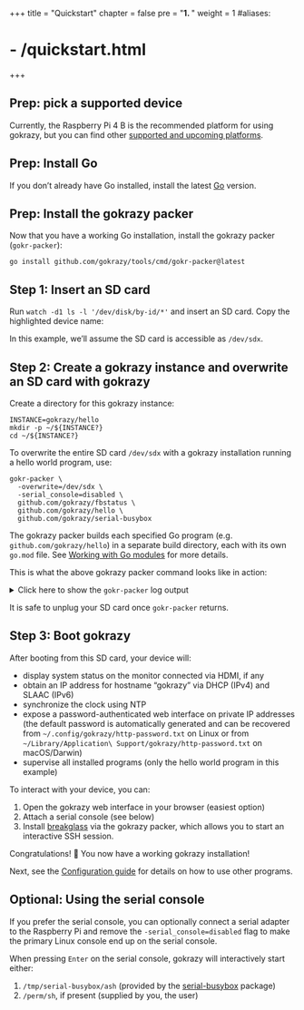 +++
title = "Quickstart"
chapter = false
pre = "<b>1. </b>"
weight = 1
#aliases:
#  - /quickstart.html
+++

## Prep: pick a supported device

Currently, the Raspberry Pi 4 B is the recommended platform for
using gokrazy, but you can find
other <a href="/platforms/">supported and upcoming platforms</a>.

## Prep: Install Go

If you don’t already have Go installed, install the latest <a href="https://golang.org/dl/">Go</a> version.

## Prep: Install the gokrazy packer

Now that you have a working Go installation, install the gokrazy packer (<code>gokr-packer</code>):

```shell
go install github.com/gokrazy/tools/cmd/gokr-packer@latest
```

## Step 1: Insert an SD card

Run `watch -d1 ls -l '/dev/disk/by-id/*'` and insert an SD card. Copy the
highlighted device name:

<script id="asciicast-G0PosAYGvUSnB3htMpLIz0p68" src="https://asciinema.org/a/G0PosAYGvUSnB3htMpLIz0p68.js" async></script>

In this example, we’ll assume the SD card is accessible as <code>/dev/sdx</code>.

## Step 2: Create a gokrazy instance and overwrite an SD card with gokrazy

Create a directory for this gokrazy instance:

```shell
INSTANCE=gokrazy/hello
mkdir -p ~/${INSTANCE?}
cd ~/${INSTANCE?}
```

To overwrite the entire SD card <code>/dev/sdx</code> with a gokrazy installation running a hello world program, use:

```shell
gokr-packer \
  -overwrite=/dev/sdx \
  -serial_console=disabled \
  github.com/gokrazy/fbstatus \
  github.com/gokrazy/hello \
  github.com/gokrazy/serial-busybox
```

The gokrazy packer builds each specified Go program
(e.g. `github.com/gokrazy/hello`) in a separate build directory, each with its
own `go.mod` file. See [Working with Go modules](/development/modules/) for more
details.

This is what the above gokrazy packer command looks like in action:

<script id="asciicast-3DFZZaNvXuhHrSjnHRywT8KyO" src="https://asciinema.org/a/3DFZZaNvXuhHrSjnHRywT8KyO.js" async></script>

<details>

<summary style="display: list-item">
Click here to show the <code>gokr-packer</code> log output
</summary>

```text
gokrazy packer v0.0.0-20211121205320-688793dda2da on GOARCH=amd64 GOOS=linux

Build target: CGO_ENABLED=0 GOARCH=arm64 GOOS=linux
Build timestamp: 2021-11-25T09:28:41+01:00
Loading system CA certificates from /etc/ssl/certs/ca-certificates.crt
Building 3 Go packages:

  github.com/gokrazy/fbstatus

  github.com/gokrazy/hello

  github.com/gokrazy/serial-busybox

[done] in 0.48s

Feature summary:
  use PARTUUID: true
  use GPT PARTUUID: true
2021/11/25 09:28:42 partitioning /dev/sdx (GPT + Hybrid MBR)
2021/11/25 09:28:42 Using sudo to gain permission to format /dev/sdx
2021/11/25 09:28:42 If you prefer, cancel and use: sudo setfacl -m u:${USER}:rw /dev/sdx
2021/11/25 09:28:42 device holds 15931539456 bytes

Creating boot file system
Kernel directory: /home/michael/go/src/github.com/gokrazy/kernel
EEPROM update summary:
  pieeprom.upd (sig 5a07872332)
  recovery.bin
  vl805.bin (sig 3a46dda0da)
[done: creating boot file system] in 0.11s, 66 MiB
MBR summary:
  LBAs: vmlinuz=52150 cmdline.txt=135442
  PARTUUID: 2e18c40c

Creating root file system
[done: creating root file system] in 0.26s

If your applications need to store persistent data, unplug and re-plug the SD card, then create a file system using e.g.:

	mkfs.ext4 /dev/disk/by-partuuid/60c24cc1-f3f9-427a-8199-2e18c40c0004

To boot gokrazy, plug the SD card into a Raspberry Pi 3 or 4 (no other models supported)

Build complete!

To interact with the device, gokrazy provides a web interface reachable at:

	http://gokrazy:<automatically-generated-random-password>@gokrazy/

In addition, the following Linux consoles are set up:

	1. foreground Linux framebuffer console on HDMI
```

</details>

It is safe to unplug your SD card once <code>gokr-packer</code> returns.

## Step 3: Boot gokrazy

After booting from this SD card, your device will:

- display system status on the monitor connected via HDMI, if any
- obtain an IP address for hostname “gokrazy” via DHCP (IPv4) and SLAAC (IPv6)
- synchronize the clock using NTP
- expose a password-authenticated web interface on private IP addresses<br>
  (the default password is automatically generated and can be recovered from `~/.config/gokrazy/http-password.txt` on Linux or from `~/Library/Application\ Support/gokrazy/http-password.txt` on macOS/Darwin)
- supervise all installed programs (only the hello world program in this example)

To interact with your device, you can:

1. Open the gokrazy web interface in your browser (easiest option)
1. Attach a serial console (see below)
1. Install [breakglass](https://github.com/gokrazy/breakglass) via the gokrazy packer, which allows you to start an interactive SSH session.

Congratulations! 🎉 You now have a working gokrazy installation!

Next, see the [Configuration guide](/userguide/) for details on how to use other
programs.

## Optional: Using the serial console

If you prefer the serial console, you can optionally connect a serial adapter to
the Raspberry Pi and remove the <code>-serial_console=disabled</code> flag to
make the primary Linux console end up on the serial console.

When pressing <code>Enter</code> on the serial console, gokrazy will
interactively start either:

1. `/tmp/serial-busybox/ash` (provided by the [serial-busybox](https://github.com/gokrazy/serial-busybox) package)
1. `/perm/sh`, if present (supplied by you, the user)
